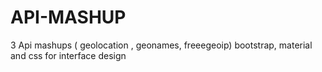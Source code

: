 # API-MASHUP
3 Api mashups ( geolocation , geonames, freeegeoip) bootstrap, material and css for interface design

